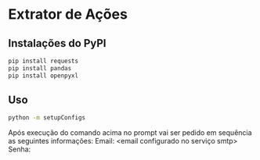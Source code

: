 # Extrator de Ações

## Instalações do PyPI
```bash
pip install requests
pip install pandas
pip install openpyxl
```

## Uso
``` bash
python -m setupConfigs
```
Após execução do comando acima no prompt vai ser pedido em sequência as seguintes informações:
Email: <email configurado no serviço smtp>
Senha: <senha configurada para o email informado>